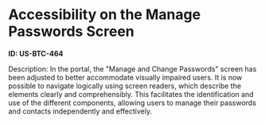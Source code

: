 # Accessibility on the Manage Passwords Screen

**ID: US-BTC-464**

Description: In the portal, the "Manage and Change Passwords" screen has been adjusted to better accommodate visually impaired users. It is now possible to navigate logically using screen readers, which describe the elements clearly and comprehensibly. This facilitates the identification and use of the different components, allowing users to manage their passwords and contacts independently and effectively.